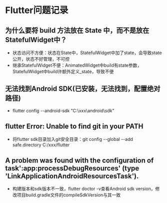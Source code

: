 # Flutter问题记录

## 为什么要将 build 方法放在 State 中，而不是放在StatefulWidget中？
* 状态访问不方便：状态在State中，StatefulWidget中加了state，会导致state公开，状态不好管理，不可控
* 继承StatefulWidget不便：AnimatedWidget中build有state参数，StatefulWidget中build许额外定义_state，导致不便

## 无法找到Android SDK(已安装，无法找到，配置绝对路径)
* flutter config --android-sdk "C:\xxx\android\sdk"

## flutter Error: Unable to find git in your PATH
* 将flutter sdk目录加入git安全目录：git config --global --add safe.directory C:/xxx/flutter

## A problem was found with the configuration of task':app:processDebugResources' (type 'LinkApplicationAndroidResourcesTask').
* 构建版本和sdk版本不一致，flutter doctor -v查看Android sdk version，修改项目build.gradle文件的compileSdkVersion与其一致

